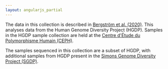 ```yaml
---
layout: angularjs_partial
---
```


The data in this collection is described in [Bergström et al. (2020)](https://science.sciencemag.org/content/367/6484/eaay5012). This analyses data from the Human Genome Diversity Project (HGDP). Samples in the HGDP sample collection are held at the [Centre d'Étude du Polymorphisme Humain (CEPH)](http://www.cephb.fr).

The samples sequenced in this collection are a subset of HGDP, with additional samples from HGDP present in the [Simons Genome Diversity Project (SGDP)](/data-portal/data-collection/sgdp).
